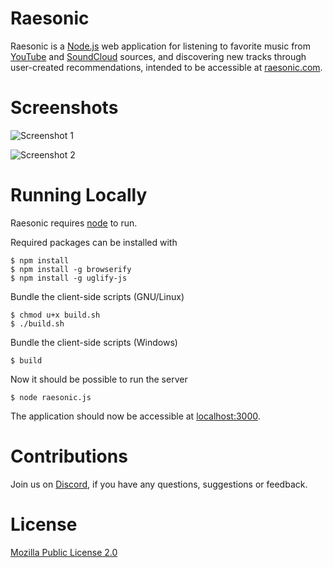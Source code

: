 # Raesonic
Raesonic is a [Node.js](http://nodejs.org) web application for listening to favorite music from [YouTube](https://youtube.com) and [SoundCloud](https://soundcloud.com) sources, and discovering new tracks through user-created recommendations, intended to be accessible at [raesonic.com](https://raesonic.com).

# Screenshots
![Screenshot 1](http://fkids.net/files/projects/raesonic/screenshots/20160531-03.png)

![Screenshot 2](http://fkids.net/files/projects/raesonic/screenshots/20160531-02.png)

# Running Locally
Raesonic requires [node](http://nodejs.org) to run.

Required packages can be installed with

	$ npm install
	$ npm install -g browserify
	$ npm install -g uglify-js

Bundle the client-side scripts (GNU/Linux)

	$ chmod u+x build.sh
	$ ./build.sh 
	
Bundle the client-side scripts (Windows)

	$ build
	
Now it should be possible to run the server

	$ node raesonic.js
	
The application should now be accessible at [localhost:3000](http://localhost:3000).

# Contributions
Join us on [Discord](http://discord.me/Raesonic), if you have any questions, suggestions or feedback.

# License
[Mozilla Public License 2.0](http://opensource.org/licenses/MPL-2.0)
